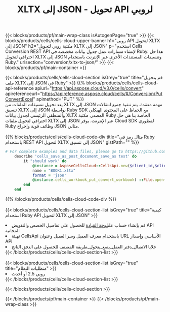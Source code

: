 ﻿---
title:  XLTX إلى JSON - تحويل API لروبي
description:  استخدام Aspose.Cells Cloud SDK لـ Ruby لتحويل ملف تنسيق XLTX إلى ملف بتنسيق JSON.
url: /ar/ruby/conversion/xltx-to-json/
---
{{< blocks/products/pf/main-wrap-class isAutogenPage="true" >}}
{{< blocks/products/cells/cells-cloud-upper-banner h1="روبي API لتحويل XLTX إلى JSON" h2="مكتبة روبي لتحويل XLTX إلى JSON" p="استخدم Cells Conversion REST API لإنشاء مسارات عمل جدول بيانات مخصصة في Ruby. هذا حل احترافي لتحويل XLTX إلى JSON وتنسيقات المستندات الأخرى عبر الإنترنت باستخدام Ruby." urlsection="conversion/xltx-to-json/" >}}
{{< blocks/products/pf/main-container >}}

{{< blocks/products/cells/cells-cloud-section isGrey="true" title="قم بتحويل ملف XLTX إلى JSON في Ruby" >}}
{{% blocks/products/cells/cells-cloud-api-reference apiurl="https://api.aspose.cloud/v3.0/cells/convert" apireferenceurl="https://apireference.aspose.cloud/cells/#/Conversion/PutConvertExcel" apimethod="PUT" %}}
<br/>
يعد تحويل تنسيقات الملفات من XLTX إلى JSON مهمة معقدة. يتم تنفيذ جميع انتقالات تنسيق XLTX إلى JSON بواسطة Ruby SDK مع الحفاظ على المحتوى الهيكلي والمنطقي الرئيسي لجدول بيانات XLTX المصدر. مكتبة Ruby الخاصة بنا هي حل احترافي لتحويل ملفات XLTX إلى JSON عبر الإنترنت. يوفر Cloud SDK لمطوري Ruby وظائف قوية وإخراج JSON مثالي.
<br/>
<br/>
{{% blocks/products/cells/cells-cloud-code-div title="مثال رمز في Ruby باستخدام REST API لتحويل XLTX إلى تنسيق JSON" gistPath="" %}}
 
```ruby
# For complete examples and data files, please go to https://github.com/aspose-cells-cloud/aspose-cells-cloud-ruby/
    describe 'cells_save_as_post_document_save_as test' do
        it "should work" do
            @instance = AsposeCellsCloud::CellsApi.new($client_id,$client_secret,"v3.0","https://api.aspose.cloud/")
            name = "BOOK1.xltx"
            format = 'json'
            @instance.cells_workbook_put_convert_workbook( ::File.open(File.expand_path("data/"+name),"r")  {|io| io.read(io.size) },{:format=>format})     
        end
    end
```
 
{{% /blocks/products/cells/cells-cloud-code-div %}}
<br/>
<br/>
{{< blocks/products/cells/cells-cloud-section-list isGrey="true" title="كيفية استخدام Ruby API لتحويل XLTX إلى JSON" >}}
<li> قم بإنشاء حساب على<a href="https://dashboard.aspose.cloud/">لوحة القيادة</a> للحصول على تفاصيل الحصص والتفويض API المجانية</li>
<li>تهيئة CellsApi باستخدام معرف العميل وسر العميل وعنوان URL الأساسي وإصدار API</li>
<li>خلايا الاتصال_دفتر العمل_يضع_يتحول_طريقة المصنف للحصول على الدفق الناتج</li>
{{< /blocks/products/cells/cells-cloud-section-list >}}
<br/>
<br/>
{{< blocks/products/cells/cells-cloud-section-list isGrey="true" title="متطلبات النظام" >}}
<li>روبي 2.5 أو أحدث</li>
{{< /blocks/products/cells/cells-cloud-section-list >}}

{{< /blocks/products/cells/cells-cloud-section >}}

{{< /blocks/products/pf/main-container >}}
{{< /blocks/products/pf/main-wrap-class >}}
